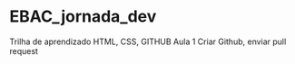 # EBAC_jornada_dev
Trilha de aprendizado HTML, CSS, GITHUB
Aula 1 Criar Github, enviar pull request
